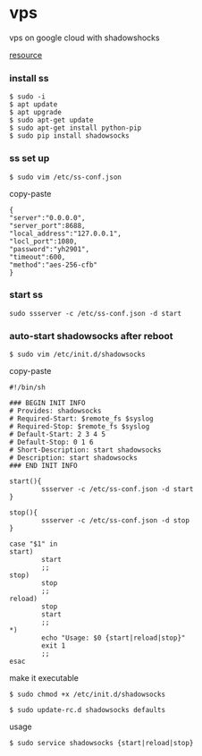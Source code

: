 # vps
vps on google cloud with shadowshocks

[resource](http://godjose.com/2017/06/14/new-article/)

### install ss

```  
$ sudo -i 
$ apt update
$ apt upgrade
$ sudo apt-get update  
$ sudo apt-get install python-pip  
$ sudo pip install shadowsocks  
```

### ss set up

``` 
$ sudo vim /etc/ss-conf.json 
```
copy-paste
```
{
"server":"0.0.0.0",
"server_port":8688,
"local_address":"127.0.0.1",
"locl_port":1080,
"password":"yh2901",                      
"timeout":600,
"method":"aes-256-cfb"
}
```
### start ss

``` sudo ssserver -c /etc/ss-conf.json -d start ```


### auto-start shadowsocks after reboot

``` $ sudo vim /etc/init.d/shadowsocks  ```

copy-paste
```
#!/bin/sh

### BEGIN INIT INFO
# Provides: shadowsocks
# Required-Start: $remote_fs $syslog
# Required-Stop: $remote_fs $syslog
# Default-Start: 2 3 4 5
# Default-Stop: 0 1 6
# Short-Description: start shadowsocks
# Description: start shadowsocks
### END INIT INFO

start(){
        ssserver -c /etc/ss-conf.json -d start
}

stop(){
        ssserver -c /etc/ss-conf.json -d stop
}

case "$1" in
start)
        start        
        ;;
stop)
        stop        
        ;;
reload)
        stop
        start        
        ;;
*)
        echo "Usage: $0 {start|reload|stop}"
        exit 1        
        ;;
esac
```

make it executable
```
$ sudo chmod +x /etc/init.d/shadowsocks
``` 


```
$ sudo update-rc.d shadowsocks defaults 
```

usage
``` 
$ sudo service shadowsocks {start|reload|stop} 
```




